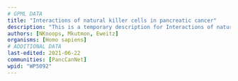 ```yaml
---
# GPML DATA
title: "Interactions of natural killer cells in pancreatic cancer"
description: "This is a temporary description for Interactions of natural killer cells in pancreatic cancer"
authors: [NKnoops, Mkutmon, Eweitz]
organisms: [Homo sapiens]
# ADDITIONAL DATA
last-edited: 2021-06-22
communities: [PancCanNet]
wpid: "WP5092"
---
```

